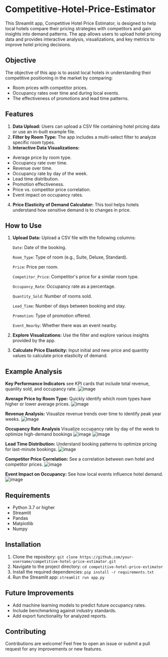 # Competitive-Hotel-Price-Estimator

This Streamlit app, Competitive Hotel Price Estimator, is designed to help local hotels compare their pricing strategies with competitors and gain insights into demand patterns. The app allows users to upload hotel pricing data and provides interactive analysis, visualizations, and key metrics to improve hotel pricing decisions.

## Objective

The objective of this app is to assist local hotels in understanding their competitive positioning in the market by comparing:
- Room prices with competitor prices.
- Occupancy rates over time and during local events.
- The effectiveness of promotions and lead time patterns.

## Features

1. **Data Upload:** Users can upload a CSV file containing hotel pricing data or use an in-built example file.
2. **Filter by Room Type:** The app includes a multi-select filter to analyze specific room types.
3. **Interactive Data Visualizations:**
  - Average price by room type.
  - Occupancy rate over time.
  - Revenue over time.
  - Occupancy rate by day of the week.
  - Lead time distribution.
  - Promotion effectiveness.
  - Price vs. competitor price correlation.
  - Event impact on occupancy rates.
4. **Price Elasticity of Demand Calculator:** This tool helps hotels understand how sensitive demand is to changes in price.


## How to Use
1. **Upload Data:** Upload a CSV file with the following columns:
   
    `Date`: Date of the booking.
  
    `Room_Type`: Type of room (e.g., Suite, Deluxe, Standard).
  
    `Price`: Price per room.
  
    `Competitor_Price`: Competitor's price for a similar room type.
  
    `Occupancy_Rate`: Occupancy rate as a percentage.
  
    `Quantity_Sold`: Number of rooms sold.
  
    `Lead_Time`: Number of days between booking and stay.
    
    `Promotion`: Type of promotion offered.
  
    `Event_Nearby`: Whether there was an event nearby.
  
3. **Explore Visualizations:** Use the filter and explore various insights provided by the app.
4. **Calculate Price Elasticity:** Input initial and new price and quantity values to calculate price elasticity of demand.


## Example Analysis
  **Key Performance Indicators** see KPI cards that include total revenue, quanlity sold, and occupancy rate.
  ![image](https://github.com/user-attachments/assets/bba157f7-f9e3-43a9-95b8-61fee3b01084)

  
  **Average Price by Room Type:** Quickly identify which room types have higher or lower average prices.
  ![image](https://github.com/user-attachments/assets/5c34cd9f-4e7e-49a7-9ff0-295e6c0f4166)

  
  **Revenue Analysis:** Visualize revenue trends over time to identify peak year weeks.
  ![image](https://github.com/user-attachments/assets/3b9f9a4a-2c50-42d0-8042-1ba1ac606fb3)


  **Occupancy Rate Analysis** Visualize occupancy rate by day of the week to optimize high-demand bookings
  ![image](https://github.com/user-attachments/assets/b8ec5e8f-6cc1-435e-b098-e086a883c177)
  ![image](https://github.com/user-attachments/assets/ea171fca-8369-4326-b64d-aa0431a9e60a)


  
  **Lead Time Distribution:** Understand booking patterns to optimize pricing for last-minute bookings.
  ![image](https://github.com/user-attachments/assets/7dffb804-e79d-4a76-af89-dac406554500)

  
  **Competitor Price Correlation:** See a correlation between own hotel and competitor prices.
  ![image](https://github.com/user-attachments/assets/d00ec9ee-045f-47ea-b32f-2481ee5330c6)

  
  **Event Impact on Occupancy:** See how local events influence hotel demand.
  ![image](https://github.com/user-attachments/assets/eabcb69d-b8c4-45d4-857b-00dc72515ee9)


## Requirements
- Python 3.7 or higher
- Streamlit
- Pandas
- Matplotlib
- Numpy


## Installation
1. Clone the repository:
`git clone https://github.com/your-username/competitive-hotel-price-estimator.git`
2. Navigate to the project directory:
`cd competitive-hotel-price-estimator`
3. Install the required dependencies:
`pip install -r requirements.txt`
4. Run the Streamlit app:
`streamlit run app.py`


## Future Improvements
  - Add machine learning models to predict future occupancy rates.
  - Include benchmarking against industry standards.
  - Add export functionality for analyzed reports.

## Contributing
Contributions are welcome! Feel free to open an issue or submit a pull request for any improvements or new features.
